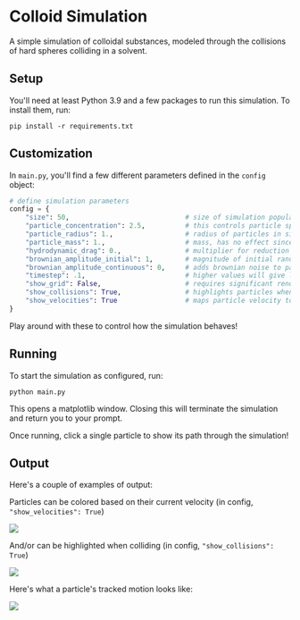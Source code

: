 # Colloid Simulation
A simple simulation of colloidal substances, modeled through the collisions of hard spheres colliding in a solvent.

## Setup
You'll need at least Python 3.9 and a few packages to run this simulation. To install them, run:

```pip install -r requirements.txt```

## Customization
In `main.py`, you'll find a few different parameters defined in the `config` object:

```python
# define simulation parameters
config = {
    "size": 50,                             # size of simulation populated by particles
    "particle_concentration": 2.5,          # this controls particle spacing, must be twice particle radius
    "particle_radius": 1.,                  # radius of particles in simulation units
    "particle_mass": 1.,                    # mass, has no effect since all particles are the same
    "hydrodynamic_drag": 0.,                # multiplier for reduction in velocity over time
    "brownian_amplitude_initial": 1,        # magnitude of initial random velocity
    "brownian_amplitude_continuous": 0,     # adds brownian noise to particles at each step as in a gas
    "timestep": .1,                         # higher values will give less accurate results
    "show_grid": False,                     # requires significant render time
    "show_collisions": True,                # highlights particles when they collide
    "show_velocities": True                 # maps particle velocity to color
}
```

Play around with these to control how the simulation behaves!

## Running
To start the simulation as configured, run:

```python main.py```

This opens a matplotlib window. Closing this will terminate the simulation and return you to your prompt.

Once running, click a single particle to show its path through the simulation!

## Output
Here's a couple of examples of output:

Particles can be colored based on their current velocity (in config, `"show_velocities": True`)

![](imgs/demo-1.png)

And/or can be highlighted when colliding (in config, `"show_collisions": True`)

![](imgs/demo-2.png)

Here's what a particle's tracked motion looks like:

![](imgs/demo-3.png)